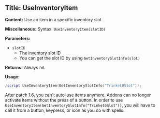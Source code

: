 ## Title: UseInventoryItem

**Content:**
Use an item in a specific inventory slot.

**Miscellaneous:**
Syntax:
`UseInventoryItem(slotID)`

**Parameters:**
- `slotID`
  - The inventory slot ID
  - You can get the slot ID by using `GetInventorySlotInfo(slot)`

**Returns:**
Always nil.

**Usage:**
```lua
/script UseInventoryItem(GetInventorySlotInfo("Trinket0Slot"));
```
After patch 1.6, you can't auto-use items anymore. Addons can no longer activate items without the press of a button. In order to use `UseInventoryItem(GetInventorySlotInfo("Trinket0Slot"))`, you will have to call it from a button, keypress, or icon as you do with spells.